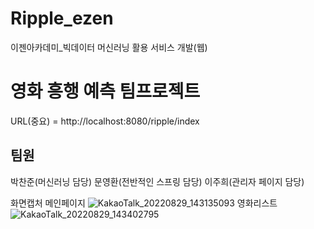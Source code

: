 # Ripple_ezen
이젠아카데미_빅데이터 머신러닝 활용 서비스 개발(웹)

# 영화 흥행 예측 팀프로젝트

URL(중요) = http://localhost:8080/ripple/index

## 팀원
박찬준(머신러닝 담당)
문영환(전반적인 스프링 담당)
이주희(관리자 페이지 담당)

화면캡처
메인페이지
![KakaoTalk_20220829_143135093](https://user-images.githubusercontent.com/50171847/187129908-cdc184e4-2543-4c88-b8bd-841734d12677.png)
영화리스트
![KakaoTalk_20220829_143402795](https://user-images.githubusercontent.com/50171847/187129919-d47465fb-77a3-4090-8dc2-f1448abe5ef5.png)


